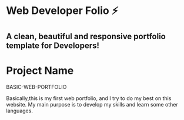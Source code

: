 # Web Developer Folio ⚡️
## A clean, beautiful and responsive portfolio template for Developers!


 # Project Name
<p align="left">BASIC-WEB-PORTFOLIO </p>
<P align="left">Basically,this is my first web portfolio, and I try to do my best on this website. My main purpose is to develop my skills and learn some other languages.</P>
 

